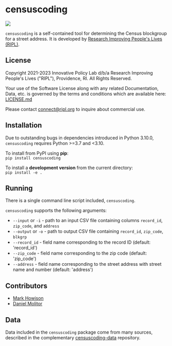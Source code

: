 # censuscoding

<!-- badges: start -->
![](https://github.com/ripl-org/censuscoding/actions/workflows/censuscoding.yml/badge.svg)
<!-- badges: end -->

`censuscoding` is a self-contained tool for determining the Census 
blockgroup for a street address. It is developed by
[Research Improving People's Lives (RIPL)](https://ripl.org).

## License

Copyright 2021-2023 Innovative Policy Lab d/b/a Research Improving People's Lives
("RIPL"), Providence, RI. All Rights Reserved.

Your use of the Software License along with any related Documentation, Data,
etc. is governed by the terms and conditions which are available here:
[LICENSE.md](https://github.com/ripl-org/censuscoding/blob/main/LICENSE.md)

Please contact [connect@ripl.org](mailto:connect@ripl.org) to inquire about
commercial use.

## Installation

Due to outstanding bugs in dependencies introduced in Python 3.10.0,
`censuscoding` requires Python >=3.7 and <3.10.

To install from PyPI using **pip**:  
`pip install censuscoding`

To install a **development version** from the current directory:  
`pip install -e .`

## Running
There is a single command line script included, `censuscoding`.

`censuscoding` supports the following arguments:
* `--input` or `-i` - path to an input CSV file containing columns `record_id`, `zip_code`, and `address`
* `--output` or `-o` - path to output CSV file containing `record_id`, `zip_code`, `blkgrp`
* `--record_id` - field name corresponding to the record ID (default: 'record_id')
* `--zip_code` - field name corresponding to the zip code (default: 'zip_code')
* `--address` - field name corresponding to the street address with street name and number (default: 'address')

## Contributors
* [Mark Howison](https://mark.howison.org/)
* [Daniel Molitor](https://dmolitor.github.io)

## Data

Data included in the `censuscoding` package come from many sources, described
in the complementary [censuscoding-data](https://github.com/ripl-org/censuscoding-data)
repository.
